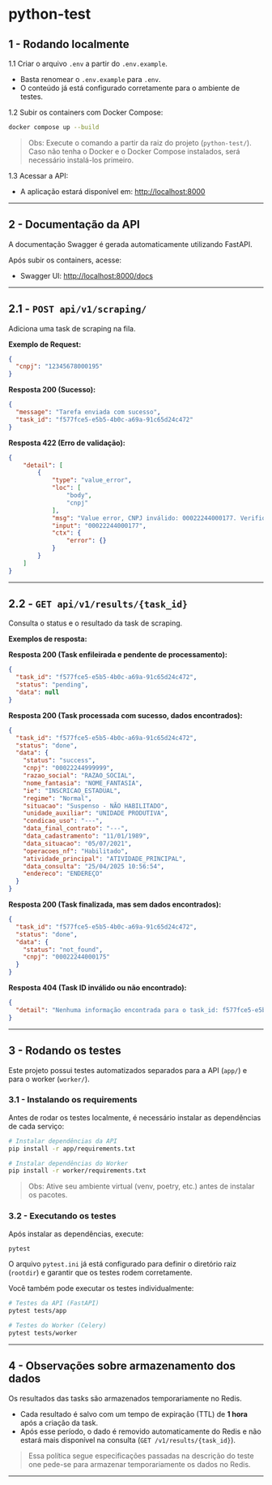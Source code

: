# python-test

## 1 - Rodando localmente

1.1 Criar o arquivo `.env` a partir do `.env.example`.
- Basta renomear o `.env.example` para `.env`.
- O conteúdo já está configurado corretamente para o ambiente de testes.

1.2 Subir os containers com Docker Compose:

```bash
docker compose up --build
```

> Obs: Execute o comando a partir da raiz do projeto (`python-test/`). Caso não tenha o Docker e o Docker Compose instalados, será necessário instalá-los primeiro.

1.3 Acessar a API:

- A aplicação estará disponível em: [http://localhost:8000](http://localhost:8000)

---

## 2 - Documentação da API

A documentação Swagger é gerada automaticamente utilizando FastAPI.

Após subir os containers, acesse:

- Swagger UI: [http://localhost:8000/docs](http://localhost:8000/docs)

---

## 2.1 - `POST api/v1/scraping/`

Adiciona uma task de scraping na fila.

**Exemplo de Request:**

```json
{
  "cnpj": "12345678000195"
}
```

**Resposta 200 (Sucesso):**

```json
{
  "message": "Tarefa enviada com sucesso",
  "task_id": "f577fce5-e5b5-4b0c-a69a-91c65d24c472"
}
```

**Resposta 422 (Erro de validação):**

```json
{
    "detail": [
        {
            "type": "value_error",
            "loc": [
                "body",
                "cnpj"
            ],
            "msg": "Value error, CNPJ inválido: 00022244000177. Verifique se possui 14 dígitos e se estão corretos.",
            "input": "00022244000177",
            "ctx": {
                "error": {}
            }
        }
    ]
}
```

---

## 2.2 - `GET api/v1/results/{task_id}`

Consulta o status e o resultado da task de scraping.

**Exemplos de resposta:**

**Resposta 200 (Task enfileirada e pendente de processamento):**

```json
{
  "task_id": "f577fce5-e5b5-4b0c-a69a-91c65d24c472",
  "status": "pending",
  "data": null
}
```

**Resposta 200 (Task processada com sucesso, dados encontrados):**

```json
{
  "task_id": "f577fce5-e5b5-4b0c-a69a-91c65d24c472",
  "status": "done",
  "data": {
    "status": "success",
    "cnpj": "00022244999999",
    "razao_social": "RAZAO_SOCIAL",
    "nome_fantasia": "NOME_FANTASIA",
    "ie": "INSCRICAO_ESTADUAL",
    "regime": "Normal",
    "situacao": "Suspenso - NÃO HABILITADO",
    "unidade_auxiliar": "UNIDADE PRODUTIVA",
    "condicao_uso": "---",
    "data_final_contrato": "---",
    "data_cadastramento": "11/01/1989",
    "data_situacao": "05/07/2021",
    "operacoes_nf": "Habilitado",
    "atividade_principal": "ATIVIDADE_PRINCIPAL",
    "data_consulta": "25/04/2025 10:56:54",
    "endereco": "ENDEREÇO"
  }
}
```

**Resposta 200 (Task finalizada, mas sem dados encontrados):**

```json
{
  "task_id": "f577fce5-e5b5-4b0c-a69a-91c65d24c472",
  "status": "done",
  "data": {
    "status": "not_found",
    "cnpj": "00022244000175"
  }
}
```

**Resposta 404 (Task ID inválido ou não encontrado):**

```json
{
  "detail": "Nenhuma informação encontrada para o task_id: f577fce5-e5b5-4b0c-a69a-91c65d24c372"
}
```

---

## 3 - Rodando os testes

Este projeto possui testes automatizados separados para a API (`app/`) e para o worker (`worker/`).

### 3.1 - Instalando os requirements

Antes de rodar os testes localmente, é necessário instalar as dependências de cada serviço:

```bash
# Instalar dependências da API
pip install -r app/requirements.txt

# Instalar dependências do Worker
pip install -r worker/requirements.txt
```

> Obs: Ative seu ambiente virtual (venv, poetry, etc.) antes de instalar os pacotes.

### 3.2 - Executando os testes

Após instalar as dependências, execute:

```bash
pytest
```

O arquivo `pytest.ini` já está configurado para definir o diretório raiz (`rootdir`) e garantir que os testes rodem corretamente.

Você também pode executar os testes individualmente:

```bash
# Testes da API (FastAPI)
pytest tests/app

# Testes do Worker (Celery)
pytest tests/worker
```

---

## 4 - Observações sobre armazenamento dos dados

Os resultados das tasks são armazenados temporariamente no Redis.

- Cada resultado é salvo com um tempo de expiração (TTL) de **1 hora** após a criação da task.
- Após esse período, o dado é removido automaticamente do Redis e não estará mais disponível na consulta (`GET /v1/results/{task_id}`).

> Essa política segue especificações passadas na descrição do teste one pede-se para armazenar temporariamente os dados no Redis.

---